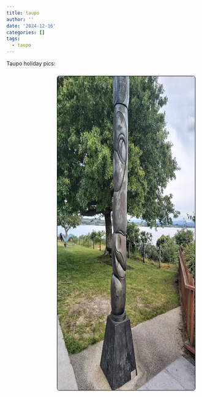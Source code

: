 ```yaml
---
title: taupo
author: ''
date: '2024-12-16'
categories: []
tags:
  - taupo
---
```


<link rel="stylesheet" href="styles.css" />


<body>

<p>

Taupo holiday pics:

</p>

<center>
<img style="float: right; margin: 10px 10px 15px 15px;border-radius: 6px;border: 1.0px solid black;" src="images/taupo_walk.jpg" width="360" height="820"/>
</center>

</body>
</head>
</html>


